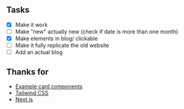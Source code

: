 ## Tasks
- [x] Make it work
- [ ] Make "new" actually new (check if date is more than one month)
- [x] Make elements in blog/ clickable
- [ ] Make it fully replicate the old website
- [ ] Add an actual blog

## Thanks for
- [Example card components](https://v1.tailwindcss.com/components/cards)
- [Tailwind CSS](https://tailwindcss.com)
- [Next.js](https://nextjs.org/)
